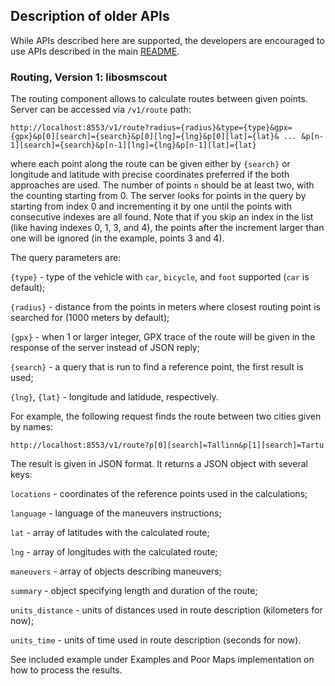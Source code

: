 ## Description of older APIs

While APIs described here are supported, the developers are encouraged
to use APIs described in the main [README](README.md).

### Routing, Version 1: libosmscout

The routing component allows to calculate routes between given
points. Server can be accessed via `/v1/route` path:

`http://localhost:8553/v1/route?radius={radius}&type={type}&gpx={gpx}&p[0][search]={search}&p[0][lng]={lng}&p[0][lat]={lat}& ... &p[n-1][search]={search}&p[n-1][lng]={lng}&p[n-1][lat]={lat}`

where each point along the route can be given either by `{search}` or
longitude and latitude with precise coordinates preferred if the both
approaches are used. The number of points `n` should be at least two,
with the counting starting from 0. The server looks for points in the
query by starting from index 0 and incrementing it by one until the
points with consecutive indexes are all found. Note that if you skip
an index in the list (like having indexes 0, 1, 3, and 4), the points
after the increment larger than one will be ignored (in the example,
points 3 and 4).

The query parameters are:

`{type}` - type of the vehicle with `car`, `bicycle`, and `foot`
supported (`car` is default);

`{radius}` - distance from the points in meters where closest routing
point is searched for (1000 meters by default);

`{gpx}` - when 1 or larger integer, GPX trace of the route will be
given in the response of the server instead of JSON reply;

`{search}` - a query that is run to find a reference point, the first
result is used;

`{lng}`, `{lat}` - longitude and latidude, respectively.


For example, the following request finds the route between two cities
given by names:

`http://localhost:8553/v1/route?p[0][search]=Tallinn&p[1][search]=Tartu`


The result is given in JSON format. It returns a JSON object with
several keys:

`locations` - coordinates of the reference points used in the calculations;

`language` - language of the maneuvers instructions;

`lat` - array of latitudes with the calculated route;

`lng` - array of longitudes with the calculated route;

`maneuvers` - array of objects describing maneuvers;

`summary` - object specifying length and duration of the route;

`units_distance` - units of distances used in route description (kilometers for now);

`units_time` - units of time used in route description (seconds for now).


See included example under Examples and Poor Maps implementation on
how to process the results.
